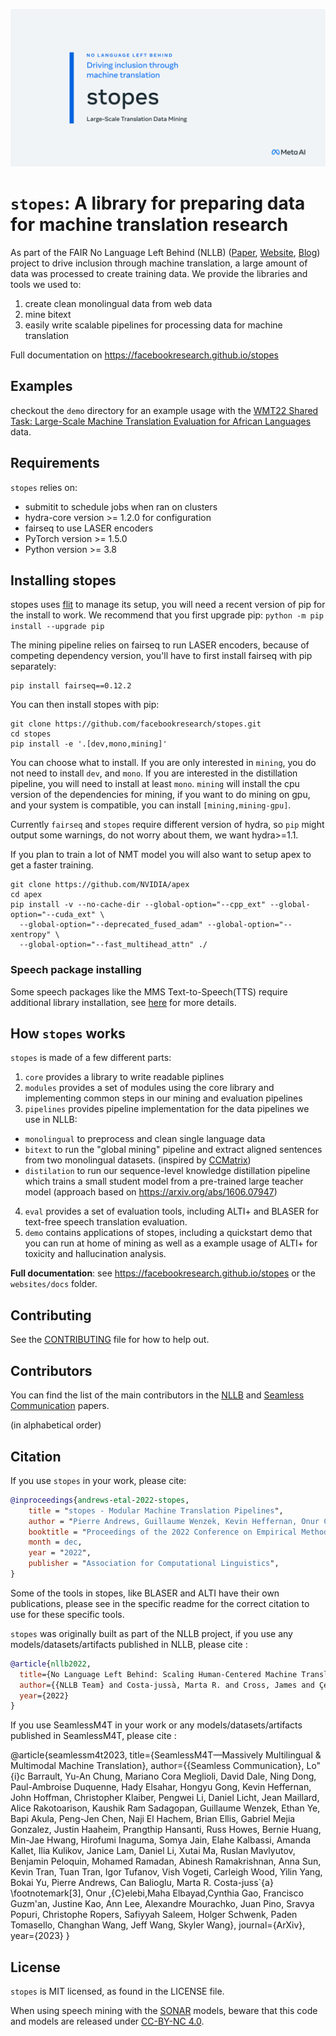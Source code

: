 ![stopes](/website/static/img/banner.png?raw=true "stopes by NLLB.")


# `stopes`: A library for preparing data for machine translation research

As part of the FAIR No Language Left Behind (NLLB) ([Paper](https://research.facebook.com/publications/no-language-left-behind/), [Website](https://ai.facebook.com/research/no-language-left-behind/), [Blog](https://ai.facebook.com/blog/nllb-200-high-quality-machine-translation/))
project to drive inclusion through machine translation, a large amount of data was processed to create training data. We provide the libraries and tools we used to:

1. create clean monolingual data from web data
2. mine bitext
3. easily write scalable pipelines for processing data for machine translation

Full documentation on https://facebookresearch.github.io/stopes

## Examples

checkout the `demo` directory for an example usage with the [WMT22 Shared Task: Large-Scale Machine Translation Evaluation for African
Languages](https://statmt.org/wmt22/large-scale-multilingual-translation-task.html) data.

## Requirements

`stopes` relies on:

- submitit to schedule jobs when ran on clusters
- hydra-core version >= 1.2.0 for configuration
- fairseq to use LASER encoders
- PyTorch version >= 1.5.0
- Python version >= 3.8

## Installing stopes

stopes uses [flit](https://flit.pypa.io/) to manage its setup, you will need a recent version of
pip for the install to work. We recommend that you first upgrade pip:
`python -m pip install --upgrade pip`

The mining pipeline relies on fairseq to run LASER encoders, because of competing dependency version, you'll have to first install fairseq with pip separately:

```
pip install fairseq==0.12.2
```

You can then install stopes with pip:

```
git clone https://github.com/facebookresearch/stopes.git
cd stopes
pip install -e '.[dev,mono,mining]'
```

You can choose what to install. If you are only interested in `mining`, you do not need to install `dev`, and `mono`. If you are interested in the distillation pipeline, you will need to install at least `mono`. `mining` will install the cpu version of the dependencies for mining, if you want to do mining on gpu, and your system is compatible, you can install `[mining,mining-gpu]`.

Currently `fairseq` and `stopes` require different version of hydra, so `pip` might output some warnings, do not worry about them, we want hydra>=1.1.

If you plan to train a lot of NMT model you will also want to setup apex to get a faster training.

```
git clone https://github.com/NVIDIA/apex
cd apex
pip install -v --no-cache-dir --global-option="--cpp_ext" --global-option="--cuda_ext" \
  --global-option="--deprecated_fused_adam" --global-option="--xentropy" \
  --global-option="--fast_multihead_attn" ./
```

### Speech package installing

Some speech packages like the MMS Text-to-Speech(TTS) require additional library installation, see [here](stopes/speech/README.md) for more details.

## How `stopes` works

`stopes` is made of a few different parts:

1. `core` provides a library to write readable piplines
2. `modules` provides a set of modules using the core library and implementing
   common steps in our mining and evaluation pipelines
3. `pipelines` provides pipeline implementation for the data pipelines we use in
   NLLB:

- `monolingual` to preprocess and clean single language data
- `bitext` to run the "global mining" pipeline and extract aligned sentences
  from two monolingual datasets. (inspired by
  [CCMatrix](https://ai.facebook.com/blog/ccmatrix-a-billion-scale-bitext-data-set-for-training-translation-models/))
- `distilation` to run our sequence-level knowledge distillation pipeline which trains a small student model from a pre-trained large teacher model (approach based on https://arxiv.org/abs/1606.07947)

4. `eval` provides a set of evaluation tools, including ALTI+ and BLASER for text-free speech translation evaluation.
5. `demo` contains applications of stopes, including a quickstart demo that you can run at home of mining as well as a example usage of ALTI+ for toxicity and hallucination analysis.

**Full documentation**: see https://facebookresearch.github.io/stopes
or the `websites/docs` folder.

## Contributing

See the [CONTRIBUTING](CONTRIBUTING.md) file for how to help out.

## Contributors

You can find the list of the main contributors in the [NLLB](https://github.com/facebookresearch/fairseq/tree/nllb) and [Seamless Communication](https://github.com/facebookresearch/seamless_communication) papers.

(in alphabetical order)

## Citation

If you use `stopes` in your work, please cite:

```bibtex
@inproceedings{andrews-etal-2022-stopes,
    title = "stopes - Modular Machine Translation Pipelines",
    author = "Pierre Andrews, Guillaume Wenzek, Kevin Heffernan, Onur Çelebi, Anna Sun, Ammar Kamran, Yingzhe Guo, Alexandre Mourachko, Holger Schwenk, Angela Fan",
    booktitle = "Proceedings of the 2022 Conference on Empirical Methods in Natural Language Processing: System Demonstrations",
    month = dec,
    year = "2022",
    publisher = "Association for Computational Linguistics",
}
```

Some of the tools in stopes, like BLASER and ALTI have their own publications, please see in the specific readme for the correct citation to use for these specific tools.

`stopes` was originally built as part of the NLLB project, if you use any models/datasets/artifacts published in NLLB, please cite :

```bibtex
@article{nllb2022,
  title={No Language Left Behind: Scaling Human-Centered Machine Translation},
  author={{NLLB Team} and Costa-jussà, Marta R. and Cross, James and Çelebi, Onur and Elbayad, Maha and Heafield, Kenneth and Heffernan, Kevin and Kalbassi, Elahe and Lam, Janice and Licht, Daniel and Maillard, Jean and Sun, Anna and Wang, Skyler and Wenzek, Guillaume and Youngblood, Al and Akula, Bapi and Barrault, Loic and Mejia-Gonzalez, Gabriel and Hansanti, Prangthip and Hoffman, John and Jarrett, Semarley and Sadagopan, Kaushik Ram and Rowe, Dirk and Spruit, Shannon and Tran, Chau and Andrews, Pierre and Ayan, Necip Fazil and Bhosale, Shruti and Edunov, Sergey and Fan, Angela and Gao, Cynthia and Goswami, Vedanuj and Guzmán, Francisco and Koehn, Philipp and Mourachko, Alexandre and Ropers, Christophe and Saleem, Safiyyah and Schwenk, Holger and Wang, Jeff},
  year={2022}
}
```

If you use SeamlessM4T in your work or any models/datasets/artifacts published in SeamlessM4T, please cite :

@article{seamlessm4t2023,
  title={SeamlessM4T—Massively Multilingual \& Multimodal Machine Translation},
  author={{Seamless Communication}, Lo\"{i}c Barrault, Yu-An Chung, Mariano Cora Meglioli, David Dale, Ning Dong, Paul-Ambroise Duquenne, Hady Elsahar, Hongyu Gong, Kevin Heffernan, John Hoffman, Christopher Klaiber, Pengwei Li, Daniel Licht, Jean Maillard, Alice Rakotoarison, Kaushik Ram Sadagopan, Guillaume Wenzek, Ethan Ye,  Bapi Akula, Peng-Jen Chen, Naji El Hachem, Brian Ellis, Gabriel Mejia Gonzalez, Justin Haaheim, Prangthip Hansanti, Russ Howes, Bernie Huang, Min-Jae Hwang, Hirofumi Inaguma, Somya Jain, Elahe Kalbassi, Amanda Kallet, Ilia Kulikov, Janice Lam, Daniel Li, Xutai Ma, Ruslan Mavlyutov, Benjamin Peloquin, Mohamed Ramadan, Abinesh Ramakrishnan, Anna Sun, Kevin Tran, Tuan Tran, Igor Tufanov, Vish Vogeti, Carleigh Wood, Yilin Yang, Bokai Yu, Pierre Andrews, Can Balioglu, Marta R. Costa-juss\`{a} \footnotemark[3], Onur \,{C}elebi,Maha Elbayad,Cynthia Gao, Francisco Guzm\'an, Justine Kao, Ann Lee, Alexandre Mourachko, Juan Pino, Sravya Popuri, Christophe Ropers, Safiyyah Saleem, Holger Schwenk, Paden Tomasello, Changhan Wang, Jeff Wang, Skyler Wang},
  journal={ArXiv},
  year={2023}
}

## License

`stopes` is MIT licensed, as found in the LICENSE file.

When using speech mining with the [SONAR](https://github.com/facebookresearch/SONAR) models, beware that this code and models are released under [CC-BY-NC 4.0](https://creativecommons.org/licenses/by-nc/4.0/).